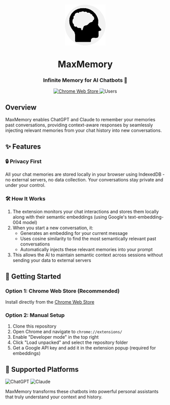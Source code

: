<div align="center">
  <img src="icons/icon128.png" alt="MaxMemory Logo" width="128" height="128">

  # MaxMemory
  
  <h3>Infinite Memory for AI Chatbots 🧠</h3>

  <p>
    <a href="https://chromewebstore.google.com/detail/memory-vault-infinite-lon/bdmhcmmcjkgnecahmeahfbjjelkbliea">
      <img src="https://img.shields.io/badge/Chrome-Install_Now-4285F4?style=for-the-badge&logo=google-chrome&logoColor=white" alt="Chrome Web Store" />
    </a>
    <img src="https://img.shields.io/chrome-web-store/users/bdmhcmmcjkgnecahmeahfbjjelkbliea?style=for-the-badge&color=4285F4" alt="Users" />
  </p>
</div>

## Overview

MaxMemory enables ChatGPT and Claude to remember your memories past conversations, providing context-aware responses by seamlessly injecting relevant memories from your chat history into new conversations.

## ✨ Features

### 🔒 Privacy First
All your chat memories are stored locally in your browser using IndexedDB - no external servers, no data collection. Your conversations stay private and under your control.

### 🛠 How It Works
1. The extension monitors your chat interactions and stores them locally along with their semantic embeddings (using Google's text-embedding-004 model)
2. When you start a new conversation, it:
   - Generates an embedding for your current message
   - Uses cosine similarity to find the most semantically relevant past conversations
   - Automatically injects these relevant memories into your prompt
3. This allows the AI to maintain semantic context across sessions without sending your data to external servers

## 🚀 Getting Started

### Option 1: Chrome Web Store (Recommended)
Install directly from the [Chrome Web Store](https://chromewebstore.google.com/detail/memory-vault-infinite-lon/bdmhcmmcjkgnecahmeahfbjjelkbliea)

### Option 2: Manual Setup
1. Clone this repository
2. Open Chrome and navigate to `chrome://extensions/`
3. Enable "Developer mode" in the top right
4. Click "Load unpacked" and select the repository folder
5. Get a Google API key and add it in the extension popup (required for embeddings)

## 💬 Supported Platforms

<p>
  <img src="https://img.shields.io/badge/ChatGPT-74aa9c?style=for-the-badge&logo=openai&logoColor=white" alt="ChatGPT" />
  <img src="https://img.shields.io/badge/Claude-black?style=for-the-badge&logo=anthropic&logoColor=white" alt="Claude" />
</p>

MaxMemory transforms these chatbots into powerful personal assistants that truly understand your context and history.